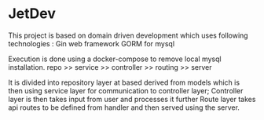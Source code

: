 # JetDev
This project is based on domain driven development which uses 
following technologies :
Gin web framework
GORM for mysql 

Execution is done using a docker-compose to remove local 
mysql installation.
repo >> service >> controller >> routing >> server

It is divided into repository layer at based derived from 
models which is then using service layer for communication to 
controller layer;
Controller layer is then takes input from user and processes it further
Route layer takes api routes to be defined from handler and then served using the 
server.